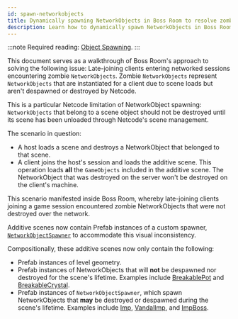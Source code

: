 ```yaml
---
id: spawn-networkobjects
title: Dynamically spawning NetworkObjects in Boss Room to resolve zombie NetworkObjects
description: Learn how to dynamically spawn NetworkObjects in Boss Room to resolve zombie NetworkObjects.
---
```

:::note
Required reading: [Object Spawning](../../basics/object-spawning.md).
:::

This document serves as a walkthrough of Boss Room's approach to solving the following issue: Late-joining clients entering networked sessions encountering zombie `NetworkObjects`. Zombie `NetworkObjects` represent `NetworkObjects` that are instantiated for a client due to scene loads but aren't despawned or destroyed by Netcode.

This is a particular Netcode limitation of NetworkObject spawning: `NetworkObjects` that belong to a scene object should not be destroyed until its scene has been unloaded through Netcode's scene management.

The scenario in question:

* A host loads a scene and destroys a NetworkObject that belonged to that scene.
* A client joins the host's session and loads the additive scene. This operation loads **all** the `GameObjects` included in the additive scene. The NetworkObject that was destroyed on the server won't be destroyed on the client's machine.

This scenario manifested inside Boss Room, whereby late-joining clients joining a game session encountered zombie NetworkObjects that were not destroyed over the network.

Additive scenes now contain Prefab instances of a custom spawner, [`NetworkObjectSpawner`](https://github.com/Unity-Technologies/com.unity.multiplayer.samples.coop/blob/v2.2.0/Packages/com.unity.multiplayer.samples.coop/Utilities/Net/NetworkObjectSpawner.cs) to accommodate this visual inconsistency.

Compositionally, these additive scenes now only contain the following:

* Prefab instances of level geometry.
* Prefab instances of NetworkObjects that will **not** be despawned nor destroyed for the scene's lifetime. Examples include [BreakablePot](https://github.com/Unity-Technologies/com.unity.multiplayer.samples.coop/blob/v2.2.0/Assets/Prefabs/Game/BreakablePot.prefab) and [BreakableCrystal](https://github.com/Unity-Technologies/com.unity.multiplayer.samples.coop/blob/v2.2.0/Assets/Prefabs/Game/BreakableCrystal.prefab).
* Prefab instances of `NetworkObjectSpawner`, which spawn NetworkObjects that **may** be destroyed or despawned during the scene's lifetime. Examples include [Imp](https://github.com/Unity-Technologies/com.unity.multiplayer.samples.coop/blob/v2.2.0/Assets/GameData/Character/Imp/Imp.asset), [VandalImp](https://github.com/Unity-Technologies/com.unity.multiplayer.samples.coop/blob/v2.2.0/Assets/GameData/Character/VandalImp/VandalImp.asset), and [ImpBoss](https://github.com/Unity-Technologies/com.unity.multiplayer.samples.coop/blob/v2.2.0/Assets/GameData/Character/ImpBoss/ImpBoss.asset).
